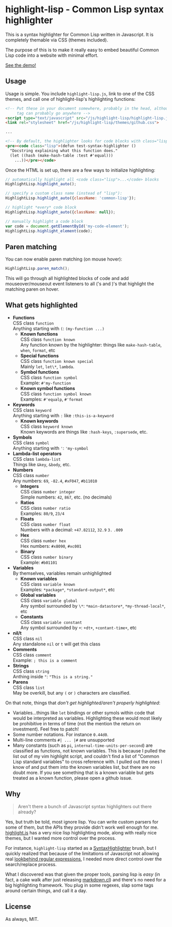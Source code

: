 highlight-lisp - Common Lisp syntax highlighter
===============================================
This is a syntax highlighter for Common Lisp written in Javascript. It is
completely themable via CSS (themes included).

The purpose of this is to make it really easy to embed beautiful Common Lisp 
code into a website with minimal effort.

[See the demo!](http://orthecreedence.github.com/highlight-lisp/)

Usage
-----
Usage is simple. You include `highlight-lisp.js`, link to one of the CSS themes,
and call one of highlight-lisp's highlighting functions:

```html
<!-- Put these in your document somewhere, probably in the head, although the <script>
     tag can probably go anywhere -->
<script type="text/javascript" src="/js/highlight-lisp/highlight-lisp.js"></script>
<link rel="stylesheet" href="/js/highlight-lisp/themes/github.css">

...

<!-- By default, the highlighter looks for code blocks with class="lisp" -->
<pre><code class="lisp">(defun test-syntax-highlighter ()
  "Docstring explaining what this function does."
  (let ((hash (make-hash-table :test #'equal)))
    ...))</pre></code>
```

Once the HTML is set up, there are a few ways to initialize highlighting:

```js
// automatically highlight all <code class="lisp">...</code> blocks
HighlightLisp.highlight_auto();

// specify a custom class name (instead of "lisp"):
HighlightLisp.highlight_auto({className: 'common-lisp'});

// highlight *every* code block
HighlightLisp.highlight_auto({className: null});

// manually highlight a code block
var code = document.getElementById('my-code-element');
HighlightLisp.highlight_element(code);
```

Paren matching
--------------

You can now enable paren matching (on mouse hover):

```js
HighlightLisp.paren_match();
```

This will go through all highlighted blocks of code and add mouseover/mouseout
event listeners to all ('s and )'s that highlight the matching paren on hover.

What gets highlighted
---------------------
- **Functions**  
CSS class `function`  
Anything starting with `(`: `(my-function ...)`
  - **Known functions**   
  CSS class `function known`  
  Any function known by the highlighter: things like `make-hash-table`, `when`,
  `format`, etc
  - **Special functions**  
  CSS class `function known special`  
  Mainly `let`, `let\*`, `lambda`.
  - **Symbol functions**  
  CSS class `function symbol`  
  Example: `#'my-function`
  - **Known symbol functions**  
  CSS class `function symbol known`  
  Examples: `#'equalp`, `#'format`
- **Keywords**  
CSS class `keyword`  
Anything starting with `:` like `:this-is-a-keyword `
  - **Known keywords**  
  CSS class `keyword known`  
  Known keywords are things like `:hash-keys`, `:supersede`, etc.
- **Symbols**  
CSS class `symbol`  
Anything starting with `'`: `'my-symbol`
- **Lambda-list operators**  
CSS class `lambda-list`  
Things like `&key`, `&body`, etc.
- **Numbers**  
CSS class `number`  
Any numbers: `69`, `-82.4`, `#xF047`, `#b11010`
  - **Integers**  
  CSS class `number integer`  
  Simple numbers: `42`, `867`, etc. (no decimals)
  - **Ratios**  
  CSS class `number ratio`  
  Examples: `80/9`, `23/4`
  - **Floats**  
  CSS class `number float`  
  Numbers with a decimal: `+47.82112`, `32.9` `3.` `.009`
  - **Hex**  
  CSS class `number hex`  
  Hex numbers: `#x8090`, `#xc001`
  - **Binary**  
  CSS class `number binary`  
  Example: `#b01101`
- **Variables**  
  By themselves, variables remain unhighlighted
  - **Known variables**  
  CSS class `variable known`  
  Examples: `*package*`, `*standard-output*`, etc
  - **Global variables**  
  CSS class `variable global`  
  Any symbol surrounded by `\*`: `*main-datastore*`, `*my-thread-local*`, etc
  - **Constants**  
  CSS class `variable constant`  
  Any symbol surrounded by `+`: `+dt+`, `+contant-time+`, etc
- **nil/t**  
CSS class `nil`  
Any standalone `nil` or `t` will get this class
- **Comments**  
CSS class `comment`  
Example: `; this is a comment`
- **Strings**  
CSS class `string`  
Anthing inside `"`: `"This is a string."`
- **Parens**  
CSS class `list`  
May be overkill, but any `(` or `)` characters are classified.

On that note, things that *don't get highlighted/aren't properly highlighted*:

- Variables...things like `let` bindings or other symols within code that would
be interpreted as variables. Highlighting these would most likely be prohibitive
in terms of time (not the mention the return on investment). Feel free to patch!
- Some number notations. For instance `0.44d0`.
- Multi-line comments `#| ... |#` are unsupported
- Many constants (such as `pi`, `internal-time-units-per-second`) are classified
as functions, not known variables. This is because I pulled the list out of my
vim highlight script, and couldn't find a list of "Common Lisp standard
variables" to cross reference with. I pulled out the ones I know of and put them
into the known variables list, but there are no doubt more. If you see something
that is a known variable but gets treated as a known function, please open a
github issue.

Why
---
> Aren't there a bunch of Javascript syntax highlighters out there already?

Yes, but truth be told, most ignore lisp. You can write custom parsers for some
of them, but the APIs they provide didn't work well enough for me. [highlight.js](http://softwaremaniacs.org/soft/highlight/en/)
has a very nice lisp highlighting mode, along with really nice themes, but I
wanted more control over the process.

For instance, `highlight-lisp` started as a [SyntaxHighlighter](http://alexgorbatchev.com/SyntaxHighlighter/)
brush, but I quickly realized that because of the limitations of Javascript not
allowing real [lookbehind regular expressions](http://www.regular-expressions.info/lookaround.html),
I needed more direct control over the search/replace process.

What I discovered was that given the proper tools, parsing lisp is *easy*
(in fact, a cake walk after just releasing [markdown.cl](https://github.com/orthecreedence/markdown.cl))
and there's no need for a big highlighting framework. You plug in some regexes,
slap some <span class="..."> tags around certain things, and call it a day.

License
-------
As always, MIT.



